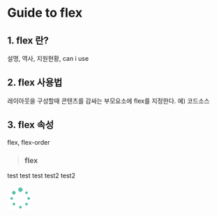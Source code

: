 # Guide to flex

## 1. flex 란?
설명, 역사, 지원현황, can i use

## 2. flex 사용법
레이아웃을 구성할때 콘텐츠를 감싸는 부모요소에 flex를 지정한다.
예) 코드소스

## 3. flex 속성
flex, flex-order 
> ### flex
test test test
test2 test2

<img src="ajax-loader (1).gif"/>
